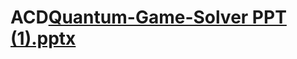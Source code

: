 # ACD[Quantum-Game-Solver PPT (1).pptx](https://github.com/user-attachments/files/17449604/Quantum-Game-Solver.PPT.1.pptx)
